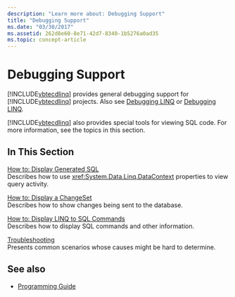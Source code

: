 ```yaml
---
description: "Learn more about: Debugging Support"
title: "Debugging Support"
ms.date: "03/30/2017"
ms.assetid: 262d8e60-8e71-42d7-8340-1b5276a0ad35
ms.topic: concept-article
---
```

# Debugging Support

[!INCLUDE[vbtecdlinq](../../../../../../includes/vbtecdlinq-md.md)] provides general debugging support for [!INCLUDE[vbtecdlinq](../../../../../../includes/vbtecdlinq-md.md)] projects.  Also see [Debugging LINQ](/visualstudio/debugger/debugging-linq) or [Debugging LINQ](/visualstudio/debugger/debugging-linq).  
  
 [!INCLUDE[vbtecdlinq](../../../../../../includes/vbtecdlinq-md.md)] also provides special tools for viewing SQL code. For more information, see the topics in this section.  
  
## In This Section  

 [How to: Display Generated SQL](how-to-display-generated-sql.md)  
 Describes how to use <xref:System.Data.Linq.DataContext> properties to view query activity.  
  
 [How to: Display a ChangeSet](how-to-display-a-changeset.md)  
 Describes how to show changes being sent to the database.  
  
 [How to: Display LINQ to SQL Commands](how-to-display-linq-to-sql-commands.md)  
 Describes how to display SQL commands and other information.  
  
 [Troubleshooting](troubleshooting.md)  
 Presents common scenarios whose causes might be hard to determine.  
  
## See also

- [Programming Guide](programming-guide.md)
